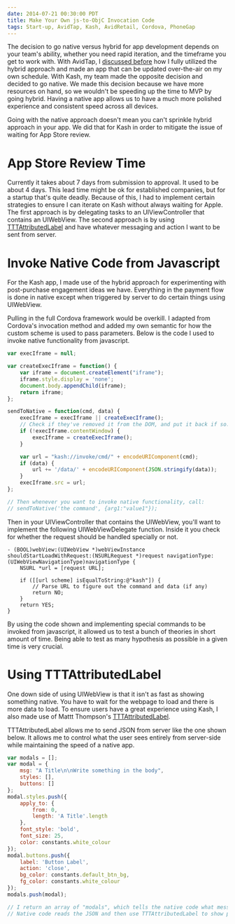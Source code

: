 ```yaml
---
date: 2014-07-21 00:30:00 PDT
title: Make Your Own js-to-ObjC Invocation Code
tags: Start-up, AvidTap, Kash, AvidRetail, Cordova, PhoneGap
---
```

The decision to go native versus hybrid for app development depends on your
team's ability, whether you need rapid iteration, and the timeframe you get to
work with. With AvidTap, I [discussed before][1] how I fully utilized the
hybrid approach and made an app that can be updated over-the-air on my own
schedule. With Kash, my team made the opposite decision and decided to go
native. We made this decision because we have more resources on hand, so we
wouldn't be speeding up the time to MVP by going hybrid. Having a native app
allows us to have a much more polished experience and consistent speed across
all devices.

Going with the native approach doesn't mean you can't sprinkle hybrid
approach in your app. We did that for Kash in order to mitigate the issue of
waiting for App Store review.


# App Store Review Time

Currently it takes about 7 days from submission to approval. It used to be
about 4 days. This lead time might be ok for established companies, but for a
startup that's quite deadly. Because of this, I had to implement certain
strategies to ensure I can iterate on Kash without always waiting for Apple.
The first approach is by delegating tasks to an UIViewController that contains
an UIWebView. The second approach is by using [TTTAttributedLabel][2] and have
whatever messaging and action I want to be sent from server.


# Invoke Native Code from Javascript

For the Kash app, I made use of the hybrid approach for experimenting with
post-purchase engagement ideas we have. Everything in the payment flow is done
in native except when triggered by server to do certain things using UIWebView.

Pulling in the full Cordova framework would be overkill. I adapted from
Cordova's invocation method and added my own semantic for how the custom scheme
is used to pass parameters. Below is the code I used to invoke native
functionality from javascript.

```javascript
var execIframe = null;

var createExecIframe = function() {
    var iframe = document.createElement("iframe");
    iframe.style.display = 'none';
    document.body.appendChild(iframe);
    return iframe;
};

sendToNative = function(cmd, data) {
    execIframe = execIframe || createExecIframe();
    // Check if they've removed it from the DOM, and put it back if so.
    if (!execIframe.contentWindow) {
        execIframe = createExecIframe();
    }

    var url = "kash://invoke/cmd/" + encodeURIComponent(cmd);
    if (data) {
        url += '/data/' + encodeURIComponent(JSON.stringify(data));
    }
    execIframe.src = url;
};

// Then whenever you want to invoke native functionality, call:
// sendToNative('the command', {arg1:"value1"});
```

Then in your UIViewController that contains the UIWebView, you'll want to
implement the following UIWebViewDelegate function. Inside it you check for
whether the request should be handled specially or not.

```objc
- (BOOL)webView:(UIWebView *)webViewInstance shouldStartLoadWithRequest:(NSURLRequest *)request navigationType:(UIWebViewNavigationType)navigationType {
    NSURL *url = [request URL];
    
    if ([[url scheme] isEqualToString:@"kash"]) {
        // Parse URL to figure out the command and data (if any)
        return NO;
    }
    return YES;
}
```

By using the code shown and implementing special commands to be invoked from
javascript, it allowed us to test a bunch of theories in short amount of time.
Being able to test as many hypothesis as possible in a given time is very
crucial.


# Using TTTAttributedLabel

One down side of using UIWebView is that it isn't as fast as showing something
native. You have to wait for the webpage to load and there is more data to
load. To ensure users have a great experience using Kash, I also made use of
Mattt Thompson's [TTTAttributedLabel][2].

TTTAttributedLabel allows me to send JSON from server like the one shown below.
It allows me to control what the user sees entirely from server-side while
maintaining the speed of a native app.

```javascript
var modals = [];
var modal = {
    msg: "A Title\n\nWrite something in the body",
    styles: [],
    buttons: []
};
modal.styles.push({
    apply_to: {
        from: 0,
        length: 'A Title'.length
    },
    font_style: 'bold',
    font_size: 25,
    color: constants.white_colour
});
modal.buttons.push({
    label: 'Button Label',
    action: 'close',
    bg_color: constants.default_btn_bg,
    fg_color: constants.white_colour
});
modals.push(modal);

// I return an array of "modals", which tells the native code what message to show.
// Native code reads the JSON and then use TTTAttributedLabel to show parts of the text differently.
```

  [1]: /2013/05/02/iterating-at-light-speed/
  [2]: https://github.com/mattt/TTTAttributedLabel
